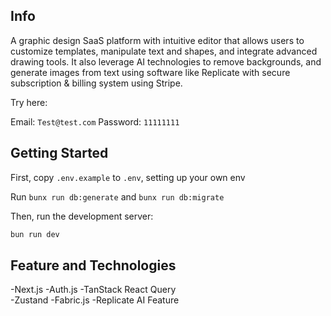 ## Info
A graphic design SaaS platform with intuitive editor that allows users to customize templates, manipulate text and shapes, and integrate advanced drawing tools. It also leverage AI technologies to remove backgrounds, and generate images from text using software like Replicate with secure subscription & billing system using Stripe.

Try here: 

Email: `Test@test.com`
Password: `11111111`

## Getting Started

First, copy `.env.example` to `.env`, setting up your own env

Run `bunx run db:generate` and `bunx run db:migrate`

Then, run the development server:

```bash
bun run dev
```

## Feature and Technologies

-Next.js
-Auth.js
-TanStack React Query  
-Zustand
-Fabric.js
-Replicate AI Feature

